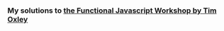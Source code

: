 ### My solutions to [the Functional Javascript Workshop by Tim Oxley](https://github.com/timoxley/functional-javascript-workshop)